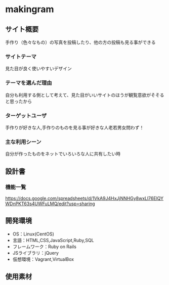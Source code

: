 # makingram

## サイト概要
手作り（色々なもの）の写真を投稿したり、他の方の投稿も見る事ができる

### サイトテーマ
見た目が良く使いやすいデザイン

### テーマを選んだ理由
自分も利用する側として考えて、見た目がいいサイトのほうが観覧意欲がそそると思ったから

### ターゲットユーザ
手作りが好きな人,手作りのものを見る事が好きな人老若男女問わず！

### 主な利用シーン
自分が作ったものをネットでいろいろな人に共有したい時

## 設計書



### 機能一覧
https://docs.google.com/spreadsheets/d/1VkA9J4HxJjNNHGy8wxLl76ElQYWDnPKT63s4UWFuLMQ/edit?usp=sharing

## 開発環境
- OS：Linux(CentOS)
- 言語：HTML,CSS,JavaScript,Ruby,SQL
- フレームワーク：Ruby on Rails
- JSライブラリ：jQuery
- 仮想環境：Vagrant,VirtualBox

## 使用素材
